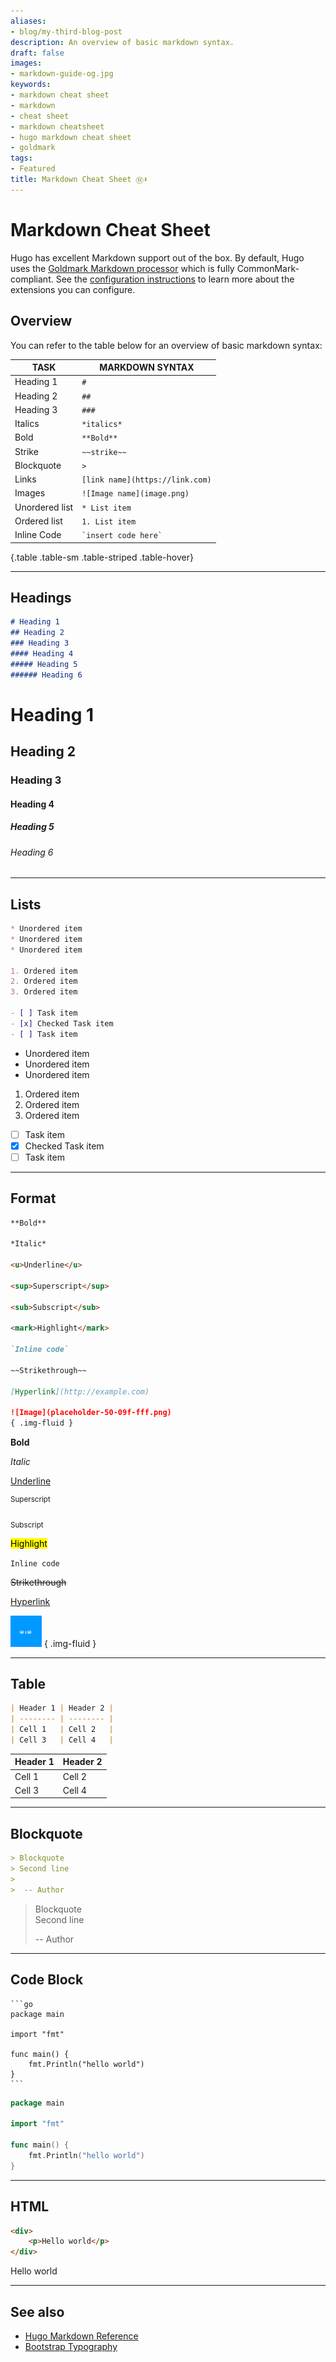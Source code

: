 ```yaml
---
aliases:
- blog/my-third-blog-post
description: An overview of basic markdown syntax.
draft: false
images:
- markdown-guide-og.jpg
keywords:
- markdown cheat sheet
- markdown
- cheat sheet
- markdown cheatsheet
- hugo markdown cheat sheet
- goldmark
tags:
- Featured
title: Markdown Cheat Sheet Ⓜ️⬇️
---
```


# Markdown Cheat Sheet

Hugo has excellent Markdown support out of the box. By default, Hugo uses the [Goldmark Markdown processor](https://github.com/yuin/goldmark/) which is fully CommonMark-compliant. See the [configuration instructions](https://gohugo.io/getting-started/configuration-markup/) to learn more about the extensions you can configure.

## Overview

You can refer to the table below for an overview of basic markdown syntax:

| TASK           | MARKDOWN SYNTAX                  |
| -------------- | -------------------------------- |
| Heading 1      | `#`                              |
| Heading 2      | `##`                             |
| Heading 3      | `###`                            |
| Italics        | `*italics*`                      |
| Bold           | `**Bold**`                       |
| Strike         | `~~strike~~`                     |
| Blockquote     | `>`                              |
| Links          | `[link name](https://link.com)`  |
| Images         | `![Image name](image.png)`       |
| Unordered list | `* List item`                    |
| Ordered list   | `1. List item`                   |
| Inline Code    | <code>\`insert code here\`<code> |
{.table .table-sm .table-striped .table-hover}

---

## Headings

```markdown
# Heading 1
## Heading 2
### Heading 3
#### Heading 4
##### Heading 5
###### Heading 6
```

# Heading 1

## Heading 2

### Heading 3

#### Heading 4

##### Heading 5

###### Heading 6

---

## Lists

```markdown
* Unordered item
* Unordered item
* Unordered item

1. Ordered item
2. Ordered item
3. Ordered item

- [ ] Task item
- [x] Checked Task item
- [ ] Task item
```

* Unordered item
* Unordered item
* Unordered item

1. Ordered item
2. Ordered item
3. Ordered item

- [ ] Task item
- [x] Checked Task item
- [ ] Task item

---

## Format

```markdown
**Bold**

*Italic*

<u>Underline</u>

<sup>Superscript</sup>

<sub>Subscript</sub>

<mark>Highlight</mark>

`Inline code`

~~Strikethrough~~

[Hyperlink](http://example.com)

![Image](placeholder-50-09f-fff.png)
{ .img-fluid }
```

**Bold**

*Italic*

<u>Underline</u>

<sup>Superscript</sup>

<sub>Subscript</sub>

<mark>Highlight</mark>

`Inline code`

~~Strikethrough~~

[Hyperlink](http://example.com)

![Image](placeholder-50-09f-fff.png)
{ .img-fluid }

---

## Table

```markdown
| Header 1 | Header 2 |
| -------- | -------- |
| Cell 1   | Cell 2   |
| Cell 3   | Cell 4   |
```

| Header 1 | Header 2 |
| -------- | -------- |
| Cell 1   | Cell 2   |
| Cell 3   | Cell 4   |

---

## Blockquote

```markdown
> Blockquote  
> Second line
> 
>  -- Author
```

> Blockquote  
> Second line
> 
>  -- Author

---

## Code Block

`````
```go
package main

import "fmt"

func main() {
    fmt.Println("hello world")
}
```
`````

```go
package main

import "fmt"

func main() {
    fmt.Println("hello world")
}
```

---

## HTML

```markdown
<div>
    <p>Hello world</p>
</div>
```

<div>
    <p>Hello world</p>
</div>

---

## See also

- [Hugo Markdown Reference](https://www.markdownguide.org/tools/hugo/)
- [Bootstrap Typography](https://getbootstrap.com/docs/5.3/content/typography/)
